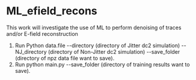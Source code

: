 # ML_efield_recons
This work will investigate the use of ML to perform denoising of traces and/or E-field reconstruction
1. Run Python data.file --directory (directory of Jitter dc2 simulation) --NJ_directory (directory of Non-Jitter dc2 simulation) --save_folder (directory of npz data file want to save).
2. Run python main.py --save_folder (directory of training results want to save).
